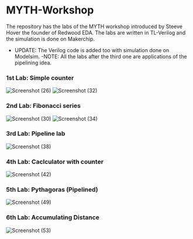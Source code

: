 # MYTH-Workshop
The repository has the labs of the MYTH workshop introduced by Steeve Hover the founder of Redwood EDA. The labs are written in TL-Verilog and the simulation is done on Makerchip.
- UPDATE:
The Verilog code is added too with simulation done on Modelsim.
-NOTE:
All the labs after the third one are applications of the pipelining idea.
### 1st Lab: Simple counter
![Screenshot (26)](https://user-images.githubusercontent.com/96621514/236905688-ae6a0a7e-b9dc-4bbe-b81e-43532acd1cff.png)
![Screenshot (32)](https://user-images.githubusercontent.com/96621514/236926150-c53afec3-9347-49e6-abcf-edc82beb9d62.png)


### 2nd Lab: Fibonacci series
![Screenshot (30)](https://user-images.githubusercontent.com/96621514/236907826-cb6db454-0412-4b98-b6bd-f2709faf2bac.png)
![Screenshot (34)](https://user-images.githubusercontent.com/96621514/236926131-a19c6e71-992c-4061-bb28-674ebe6d8f69.png)

### 3rd Lab: Pipeline lab
![Screenshot (38)](https://user-images.githubusercontent.com/96621514/237061312-39ef8cf1-394a-4861-8299-920af854184d.png)

### 4th Lab: Caclculator with counter
![Screenshot (42)](https://github.com/NouraMedhat28/MYTH-Workshop/assets/96621514/4886133a-3f31-4d80-a4c6-6a5e8760044b)

### 5th Lab: Pythagoras (Pipelined)
![Screenshot (49)](https://github.com/NouraMedhat28/MYTH-Workshop/assets/96621514/5e2cbf29-6c8a-4f6b-b8e0-9cbbf734325c)

### 6th Lab: Accumulating Distance
![Screenshot (53)](https://github.com/NouraMedhat28/MYTH-Workshop/assets/96621514/f10e86cd-ea35-4a35-9f53-9c236fbf6d45)


